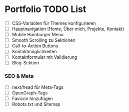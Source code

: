 # Portfolio TODO List

- [ ] CSS-Variablen für Themes konfigurieren
- [ ] Hauptnavigation (Home, Über mich, Projekte, Kontakt)
- [ ] Mobile Hamburger Menu
- [ ] Smooth Scrolling zu Sektionen
- [ ] Call-to-Action Buttons
- [ ] Kontaktmöglichkeiten
- [ ] Kontaktformular mit Validierung
- [ ] Blog-Sektion

### SEO & Meta
- [ ] next/head für Meta-Tags
- [ ] OpenGraph-Tags
- [ ] Favicon hinzufügen
- [ ] Robots.txt und Sitemap